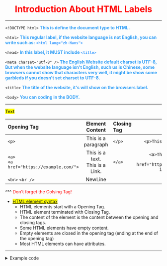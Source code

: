 # <center><span style="color: red;">Introduction About HTML Labels</span><center>
----

`<!DOCTYPE html>` <span style="color: #37a1f6; font-weight: bold;">This is define the document type to HTML.</span>

`<html>` <span style="color: #37a1f6; font-weight: bold;">This regular label, if the website language is not English, you can write such as:</span>  <font style="color: #409eff; font-weight: bold;">`<html lang="zh-Hans">`</font>

`<head>` <span style="color: #37a1f6; font-weight: bold;">In this label, it MUST include </span><font style="color: #409eff; font-weight: bold;">`<title>`</font>

`<meta charset="utf-8" />` <span style="color: #37a1f6; font-weight: bold;">The English Website default charset is UTF-8, But when the website language isn't English, such us is Chinese, some browsers cannot show that characters very well, it might be show some garbleds if you doesn't set charset to UTF-8.</span>

`<title>` <span style="color: #37a1f6; font-weight: bold;">The title of the website, it's will show on the browsers label.</span>

`<body>` <span style="color: #37a1f6; font-weight: bold;">You can coding in the BODY.</span>

----

<span style="background: #ffff00; color: #000000b8; font-weight: bold;">Text</span>

|  Opening Tag   |  Element Content  |  Closing Tag  |  Example  |
|  :----  |  :----:  |  :----  |  :----:  |
| `<p>`  | This is a paragraph | `</p>` | `<p>This is a paragraph</p>` |
| `<a>`<br />`<a href="https://example.com/">` | This is a text.<br />This is a Link. | `</a>` | `<a>This is a text.</a>`<br />`<a href="https://example.com/">This is a Link.</a>` |
| `<br>` `<br />`  | NewLine |      |      |

^*^ <span style="color: red;">Don't forget the Colsing Tag!</span>

* <span style="background: #ffff00; text-decoration: underline;">HTML element syntax</span>
    - HTML elements start with a Opening Tag.
    - HTML element terminated with Closing Tag.
    - The content of the element is the content between the opening and closing tags.
    - Some HTML elements have empty content.
    - Empty elements are closed in the opening tag (ending at the end of the opening tag)
    - Most HTML elements can have attributes.

----

<details>
  <summary>Example code</summary>

  ```html
  <!DOCTYPE html>
  <html>
    
        <meta charset="utf-8" />
        <title>This is a test website</title>
    </head>
    <body>
        <a>This is text</a>
        <br />
        <a href="https://example.com">This is a Link.</a>
        <p>This is a paragraph.</p>
    </body>
</html>
  ```

</details>

<!--<span style="color: #37a1f6; font-weight: bold;">When you want</span>-->